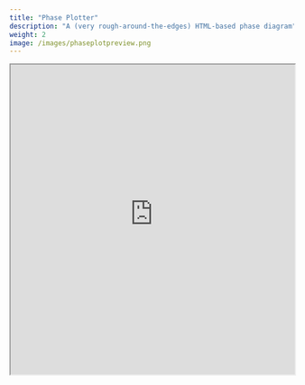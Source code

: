 ```yaml
---
title: "Phase Plotter"
description: "A (very rough-around-the-edges) HTML-based phase diagram"
weight: 2
image: /images/phaseplotpreview.png
---
```


<iframe class="website-preview" src="https://dreamy-sherbet-9c59b4.netlify.app/" width="100%" height="550px"></iframe>